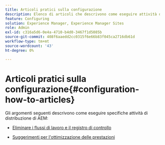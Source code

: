 ```yaml
---
title: Articoli pratici sulla configurazione
description: Elenco di articoli che descrivono come eseguire attività di distribuzione specifiche in AEM.
feature: Configuring
solution: Experience Manager, Experience Manager Sites
role: Admin
exl-id: c316a5d6-0e4a-4710-b4d0-3467f1d5085b
source-git-commit: 408f6aaedd2cc0315f6e66b83f045ca2716db61d
workflow-type: tm+mt
source-wordcount: '43'
ht-degree: 0%

---
```


# Articoli pratici sulla configurazione{#configuration-how-to-articles}

Gli argomenti seguenti descrivono come eseguire specifiche attività di distribuzione di AEM:

<!--
* [How to Use the Log Viewer](https://helpx.adobe.com/experience-manager/kb/logsviewer.html)
-->

* [Eliminare i flussi di lavoro e il registro di controllo](https://experienceleague.adobe.com/en/docs/experience-cloud-kcs/kbarticles/ka-24590)

* [Suggerimenti per l&#39;ottimizzazione delle prestazioni](/help/sites-deploying/configuring-performance.md)

<!--
* [How to Remove Features From the Welcome Screen](/help/sites-developing/customizing-the-welcome-console.md)

* [How to Turn Off the Location Tracker Feature](https://helpx.adobe.com/experience-manager/kb/turn-off-geolocation.html)
-->
